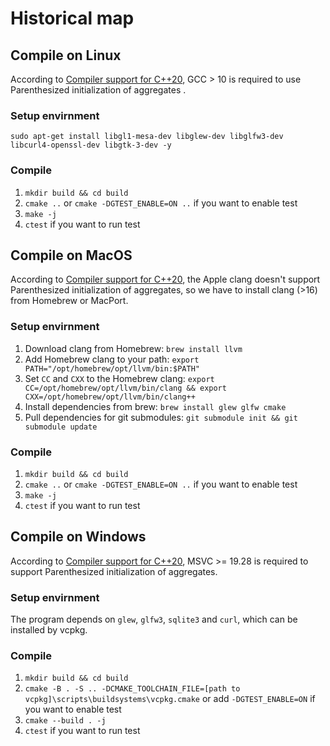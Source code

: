 # Historical map

## Compile on Linux

According to [Compiler support for C++20](https://en.cppreference.com/w/cpp/compiler_support/20),
GCC > 10 is required to use Parenthesized initialization of aggregates .

### Setup envirnment

`sudo apt-get install libgl1-mesa-dev libglew-dev libglfw3-dev libcurl4-openssl-dev libgtk-3-dev -y`

### Compile

1. `mkdir build && cd build`
2. `cmake ..` or `cmake -DGTEST_ENABLE=ON ..` if you want to enable test
3. `make -j`
4. `ctest` if you want to run test

## Compile on MacOS

According to [Compiler support for C++20](https://en.cppreference.com/w/cpp/compiler_support/20), 
the Apple clang doesn't support Parenthesized initialization of aggregates, so we have to install
clang (>16) from Homebrew or MacPort.

### Setup envirnment
1. Download clang from Homebrew: `brew install llvm` 
2. Add Homebrew clang to your path: `export PATH="/opt/homebrew/opt/llvm/bin:$PATH"`
3. Set `CC` and `CXX` to the Homebrew clang: `export CC=/opt/homebrew/opt/llvm/bin/clang && export CXX=/opt/homebrew/opt/llvm/bin/clang++`
4. Install dependencies from brew: `brew install glew glfw cmake`
5. Pull dependencies for git submodules: `git submodule init && git submodule update`

### Compile

1. `mkdir build && cd build`
2. `cmake ..` or `cmake -DGTEST_ENABLE=ON ..` if you want to enable test
3. `make -j`
4. `ctest` if you want to run test

## Compile on Windows

According to [Compiler support for C++20](https://en.cppreference.com/w/cpp/compiler_support/20), 
MSVC >= 19.28 is required to support Parenthesized initialization of aggregates.

### Setup envirnment

The program depends on  `glew`, `glfw3`, `sqlite3` and `curl`, which can be installed by vcpkg.

### Compile

1. `mkdir build && cd build`
2. `cmake -B . -S .. -DCMAKE_TOOLCHAIN_FILE=[path to vcpkg]\scripts\buildsystems\vcpkg.cmake` or add `-DGTEST_ENABLE=ON` if you want to enable test
3. `cmake --build . -j`
4. `ctest` if you want to run test
